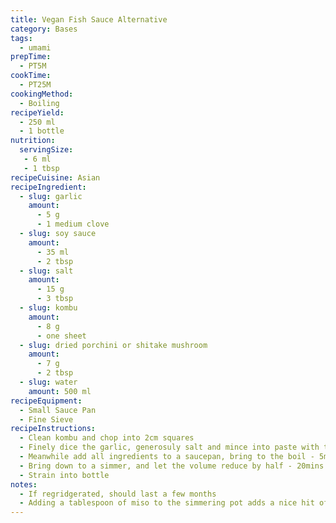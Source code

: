 ```yaml
---
title: Vegan Fish Sauce Alternative
category: Bases
tags: 
  - umami
prepTime:
  - PT5M
cookTime:
  - PT25M
cookingMethod:
  - Boiling
recipeYield:
  - 250 ml
  - 1 bottle
nutrition:
  servingSize:
   - 6 ml
   - 1 tbsp
recipeCuisine: Asian
recipeIngredient:
  - slug: garlic
    amount:
      - 5 g
      - 1 medium clove
  - slug: soy sauce
    amount:
      - 35 ml
      - 2 tbsp
  - slug: salt
    amount:
      - 15 g 
      - 3 tbsp
  - slug: kombu
    amount:
      - 8 g
      - one sheet
  - slug: dried porchini or shitake mushroom
    amount:
      - 7 g
      - 2 tbsp
  - slug: water
    amount: 500 ml
recipeEquipment:
  - Small Sauce Pan
  - Fine Sieve
recipeInstructions:
  - Clean kombu and chop into 2cm squares
  - Finely dice the garlic, generosuly salt and mince into paste with the back of a knife
  - Meanwhile add all ingredients to a saucepan, bring to the boil - 5mins
  - Bring down to a simmer, and let the volume reduce by half - 20mins
  - Strain into bottle 
notes:
  - If regridgerated, should last a few months
  - Adding a tablespoon of miso to the simmering pot adds a nice hit of extra umami
---
```


